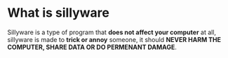 # What is sillyware

Sillyware is a type of program that **does not affect your computer** at all, sillyware is made to **trick or annoy** someone, it should **NEVER HARM THE COMPUTER, SHARE DATA OR DO PERMENANT DAMAGE**.
